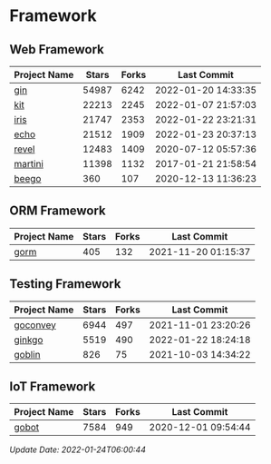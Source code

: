 # Framework

## Web Framework
| Project Name | Stars | Forks | Last Commit |
| ------------ | ----- | ----- | ----------- |
| [gin](https://github.com/gin-gonic/gin) | 54987 | 6242 | 2022-01-20 14:33:35 |
| [kit](https://github.com/go-kit/kit) | 22213 | 2245 | 2022-01-07 21:57:03 |
| [iris](https://github.com/kataras/iris) | 21747 | 2353 | 2022-01-22 23:21:31 |
| [echo](https://github.com/labstack/echo) | 21512 | 1909 | 2022-01-23 20:37:13 |
| [revel](https://github.com/revel/revel) | 12483 | 1409 | 2020-07-12 05:57:36 |
| [martini](https://github.com/go-martini/martini) | 11398 | 1132 | 2017-01-21 21:58:54 |
| [beego](https://github.com/astaxie/beego) | 360 | 107 | 2020-12-13 11:36:23 |

## ORM Framework
| Project Name | Stars | Forks | Last Commit |
| ------------ | ----- | ----- | ----------- |
| [gorm](https://github.com/jinzhu/gorm) | 405 | 132 | 2021-11-20 01:15:37 |

## Testing Framework
| Project Name | Stars | Forks | Last Commit |
| ------------ | ----- | ----- | ----------- |
| [goconvey](https://github.com/smartystreets/goconvey) | 6944 | 497 | 2021-11-01 23:20:26 |
| [ginkgo](https://github.com/onsi/ginkgo) | 5519 | 490 | 2022-01-22 18:24:18 |
| [goblin](https://github.com/franela/goblin) | 826 | 75 | 2021-10-03 14:34:22 |

## IoT Framework
| Project Name | Stars | Forks | Last Commit |
| ------------ | ----- | ----- | ----------- |
| [gobot](https://github.com/hybridgroup/gobot) | 7584 | 949 | 2020-12-01 09:54:44 |

*Update Date: 2022-01-24T06:00:44*